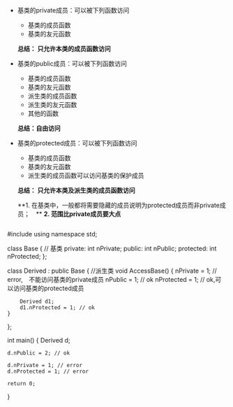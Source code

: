 * 基类的private成员：可以被下列函数访问
  * 基类的成员函数
  * 基类的友元函数
  
   **总结： 只允许本类的成员函数访问**

* 基类的public成员：可以被下列函数访问
  * 基类的成员函数
  * 基类的友元函数
  * 派生类的成员函数
  * 派生类的友元函数
  * 其他的函数
  
  **总结：自由访问**
  
* 基类的protected成员：可以被下列函数访问 
  * 基类的成员函数
  * 基类的友元函数
  * 派生类的成员函数可以访问基类的保护成员
  
  **总结： 只允许本类及派生类的成员函数访问**
  
  **1. 在基类中，一般都将需要隐藏的成员说明为protected成员而非private成员；　**
  **2. 范围比private成员要大点**
  
  ```c++
#include <iostream>
using namespace std;


class Base { // 基类
private:
    int nPrivate;
public:
    int nPublic;
protected:
    int nProtected;
};


class Derived : public Base { //派生类
    void AccessBase() {
        nPrivate = 1; // error,　不能访问基类的private成员
        nPublic = 1; // ok
        nProtected = 1; // ok,可以访问基类的protected成员

        Derived d1;
        d1.nProtected = 1; // ok
    }
};


int  main()
{
    Derived d;

    d.nPublic = 2; // ok

    d.nPrivate = 1; // error
    d.nProtected = 1; // error
    
    return 0;
}

  ```
